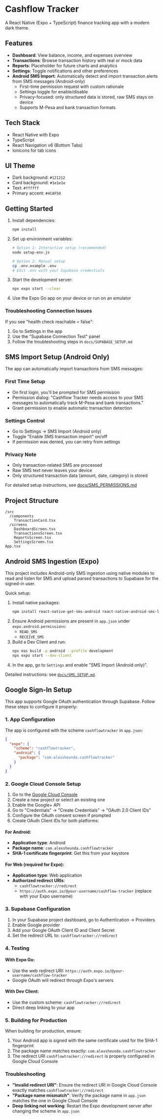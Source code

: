 # Cashflow Tracker

A React Native (Expo + TypeScript) finance tracking app with a modern dark theme.

## Features

- **Dashboard**: View balance, income, and expenses overview
- **Transactions**: Browse transaction history with real or mock data
- **Reports**: Placeholder for future charts and analytics
- **Settings**: Toggle notifications and other preferences
- **Android SMS Import**: Automatically detect and import transaction alerts from SMS messages (Android-only)
  - First-time permission request with custom rationale
  - Settings toggle for enable/disable
  - Privacy-focused: only structured data is stored, raw SMS stays on device
  - Supports M-Pesa and bank transaction formats

## Tech Stack

- React Native with Expo
- TypeScript
- React Navigation v6 (Bottom Tabs)
- Ionicons for tab icons

## UI Theme

- Dark background: `#121212`
- Card background: `#1e1e1e`
- Text: `#ffffff`
- Primary accent: `#4CAF50`

## Getting Started

1. Install dependencies:
   ```bash
   npm install
   ```

2. Set up environment variables:
   ```bash
   # Option 1: Interactive setup (recommended)
   node setup-env.js
   
   # Option 2: Manual setup
   cp .env.example .env
   # Edit .env with your Supabase credentials
   ```

3. Start the development server:
   ```bash
   npx expo start --clear
   ```

4. Use the Expo Go app on your device or run on an emulator

### Troubleshooting Connection Issues

If you see "health check reachable = false":
1. Go to Settings in the app
2. Use the "Supabase Connection Test" panel
3. Follow the troubleshooting steps in `docs/SUPABASE_SETUP.md`

## SMS Import Setup (Android Only)

The app can automatically import transactions from SMS messages:

### First Time Setup
- On first login, you'll be prompted for SMS permission
- Permission dialog: "Cashflow Tracker needs access to your SMS messages to automatically track M-Pesa and bank transactions."
- Grant permission to enable automatic transaction detection

### Settings Control
- Go to Settings → SMS Import (Android only)
- Toggle "Enable SMS transaction import" on/off
- If permission was denied, you can retry from settings

### Privacy Note
- Only transaction-related SMS are processed
- Raw SMS text never leaves your device
- Only structured transaction data (amount, date, category) is stored

For detailed setup instructions, see [docs/SMS_PERMISSIONS.md](docs/SMS_PERMISSIONS.md)

## Project Structure

```
/src
  /components
    TransactionCard.tsx
  /screens
    DashboardScreen.tsx
    TransactionsScreen.tsx
    ReportsScreen.tsx
    SettingsScreen.tsx
App.tsx
```

## Android SMS Ingestion (Expo)

This project includes Android-only SMS ingestion using native modules to read and listen for SMS and upload parsed transactions to Supabase for the signed-in user.

Quick setup:
1. Install native packages:
   ```bash
   npm install react-native-get-sms-android react-native-android-sms-listener
   ```
2. Ensure Android permissions are present in `app.json` under `expo.android.permissions`:
   - `READ_SMS`
   - `RECEIVE_SMS`
3. Build a Dev Client and run:
   ```bash
   npx eas build -p android --profile development
   npx expo start --dev-client
   ```
4. In the app, go to `Settings` and enable "SMS Import (Android only)".

Detailed instructions: see [`docs/SMS_SETUP.md`](docs/SMS_SETUP.md).

## Google Sign-In Setup

This app supports Google OAuth authentication through Supabase. Follow these steps to configure it properly:

### 1. App Configuration

The app is configured with the scheme `cashflowtracker` in `app.json`:

```json
{
  "expo": {
    "scheme": "cashflowtracker",
    "android": {
      "package": "com.alexsheunda.cashflowtracker"
    }
  }
}
```

### 2. Google Cloud Console Setup

1. Go to the [Google Cloud Console](https://console.cloud.google.com/)
2. Create a new project or select an existing one
3. Enable the Google+ API
4. Go to "Credentials" → "Create Credentials" → "OAuth 2.0 Client IDs"
5. Configure the OAuth consent screen if prompted
6. Create OAuth Client IDs for both platforms:

#### For Android:
- **Application type**: Android
- **Package name**: `com.alexsheunda.cashflowtracker`
- **SHA-1 certificate fingerprint**: Get this from your keystore

#### For Web (required for Expo):
- **Application type**: Web application
- **Authorized redirect URIs**:
  - `cashflowtracker://redirect`
  - `https://auth.expo.io/@your-username/cashflow-tracker` (replace with your Expo username)

### 3. Supabase Configuration

1. In your Supabase project dashboard, go to Authentication → Providers
2. Enable Google provider
3. Add your Google OAuth Client ID and Client Secret
4. Set the redirect URL to: `cashflowtracker://redirect`

### 4. Testing

#### With Expo Go:
- Use the web redirect URI: `https://auth.expo.io/@your-username/cashflow-tracker`
- Google OAuth will redirect through Expo's servers

#### With Dev Client:
- Use the custom scheme: `cashflowtracker://redirect`
- Direct deep linking to your app

### 5. Building for Production

When building for production, ensure:
1. Your Android app is signed with the same certificate used for the SHA-1 fingerprint
2. The package name matches exactly: `com.alexsheunda.cashflowtracker`
3. The redirect URI `cashflowtracker://redirect` is properly configured in Google Cloud Console

### Troubleshooting

- **"Invalid redirect URI"**: Ensure the redirect URI in Google Cloud Console exactly matches `cashflowtracker://redirect`
- **"Package name mismatch"**: Verify the package name in `app.json` matches the one in Google Cloud Console
- **Deep linking not working**: Restart the Expo development server after changing the scheme in `app.json`
